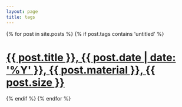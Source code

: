 ```yaml
---
layout: page
title: tags
---
```


{% for post in site.posts %}
  {% if post.tags contains 'untitled' %}
    <h1><a href="{{ site.baseurl }}{{ post.url }}">{{ post.title }}, {{ post.date | date: '%Y' }}, {{ post.material }}, {{ post.size }}</a></h1>
  {% endif  %}
{% endfor %}
